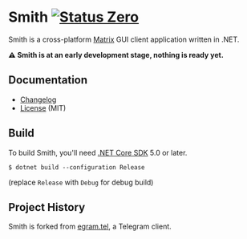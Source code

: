 # Smith [![Status Zero][status-zero]][andivionian-status-classifier]

Smith is a cross-platform [Matrix][matrix] GUI client application written in
.NET.

**⚠ Smith is at an early development stage, nothing is ready yet.**

Documentation
-------------

- [Changelog][changelog]
- [License][license] (MIT)

Build
-----

To build Smith, you'll need [.NET Core SDK][dotnet] 5.0 or later.

```
$ dotnet build --configuration Release
```

(replace `Release` with `Debug` for debug build)

Project History
---------------

Smith is forked from [egram.tel][], a Telegram client.

[changelog]: ./CHANGELOG.md
[dotnet]: https://dotnet.microsoft.com/download
[egram.tel]: https://github.com/egramtel/egram.tel
[license]: ./LICENSE
[matrix]: https://matrix.org/
[status-zero]: https://img.shields.io/badge/status-zero-lightgrey.svg

[andivionian-status-classifier]: https://github.com/ForNeVeR/andivionian-status-classifier#status-zero-
